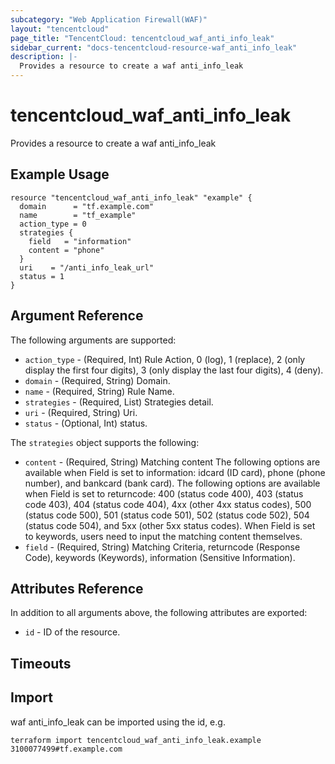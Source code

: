 ```yaml
---
subcategory: "Web Application Firewall(WAF)"
layout: "tencentcloud"
page_title: "TencentCloud: tencentcloud_waf_anti_info_leak"
sidebar_current: "docs-tencentcloud-resource-waf_anti_info_leak"
description: |-
  Provides a resource to create a waf anti_info_leak
---
```


# tencentcloud_waf_anti_info_leak

Provides a resource to create a waf anti_info_leak

## Example Usage

```hcl
resource "tencentcloud_waf_anti_info_leak" "example" {
  domain      = "tf.example.com"
  name        = "tf_example"
  action_type = 0
  strategies {
    field   = "information"
    content = "phone"
  }
  uri    = "/anti_info_leak_url"
  status = 1
}
```

## Argument Reference

The following arguments are supported:

* `action_type` - (Required, Int) Rule Action, 0 (log), 1 (replace), 2 (only display the first four digits), 3 (only display the last four digits), 4 (deny).
* `domain` - (Required, String) Domain.
* `name` - (Required, String) Rule Name.
* `strategies` - (Required, List) Strategies detail.
* `uri` - (Required, String) Uri.
* `status` - (Optional, Int) status.

The `strategies` object supports the following:

* `content` - (Required, String) Matching content
          The following options are available when Field is set to information:
          idcard (ID card), phone (phone number), and bankcard (bank card).
          The following options are available when Field is set to returncode:
          400 (status code 400), 403 (status code 403), 404 (status code 404), 4xx (other 4xx status codes), 500 (status code 500), 501 (status code 501), 502 (status code 502), 504 (status code 504), and 5xx (other 5xx status codes).
          When Field is set to keywords, users need to input the matching content themselves.
* `field` - (Required, String) Matching Criteria, returncode (Response Code), keywords (Keywords), information (Sensitive Information).

## Attributes Reference

In addition to all arguments above, the following attributes are exported:

* `id` - ID of the resource.



## Timeouts

<no value>


## Import

waf anti_info_leak can be imported using the id, e.g.

```
terraform import tencentcloud_waf_anti_info_leak.example 3100077499#tf.example.com
```

